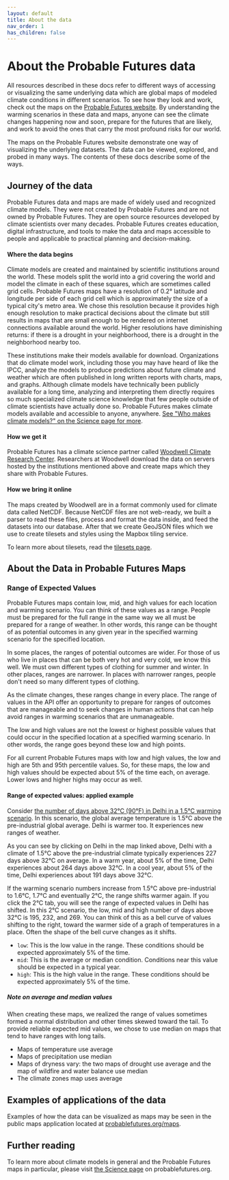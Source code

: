 ```yaml
---
layout: default
title: About the data
nav_order: 1
has_children: false
---
```


# About the Probable Futures data

All resources described in these docs refer to different ways of accessing or visualizing the same underlying data which are global maps of modeled climate conditions in different scenarios. To see how they look and work, check out the maps on the [Probable Futures website](https://probablefutures.org/maps). By understanding the warming scenarios in these data and maps, anyone can see the climate changes happening now and soon, prepare for the futures that are likely, and work to avoid the ones that carry the most profound risks for our world.

The maps on the Probable Futures website demonstrate one way of visualizing the underlying datasets. The data can be viewed, explored, and probed in many ways. The contents of these docs describe some of the ways.

## Journey of the data

Probable Futures data and maps are made of widely used and recognized climate models. They were not created by Probable Futures and are not owned by Probable Futures. They are open source resources developed by climate scientists over many decades. Probable Futures creates education, digital infrastructure, and tools to make the data and maps accessible to people and applicable to practical planning and decision-making.

#### Where the data begins
Climate models are created and maintained by scientific institutions around the world. These models split the world into a grid covering the world and model the climate in each of these squares, which are sometimes called grid cells. Probable Futures maps have a resolution of 0.2° latitude and longitude per side of each grid cell which is approximately the size of a typical city's metro area. We chose this resolution because it provides high enough resolution to make practical decisions about the climate but still results in maps that are small enough to be rendered on internet connections available around the world. Higher resolutions have diminishing returns: if there is a drought in your neighborhood, there is a drought in the neighborhood nearby too.

These institutions make their models available for download. Organizations that do climate model work, including those you may have heard of like the IPCC, analyze the models to produce predictions about future climate and weather which are often published in long written reports with charts, maps, and graphs. Although climate models have technically been publicly available for a long time, analyzing and interpreting them directly requires so much specialized climate science knowledge that few people outside of climate scientists have actually done so. Probable Futures makes climate models available and accessible to anyone, anywhere. [See "Who makes climate models?" on the Science page for more](https://probablefutures.org/science/climate-models/).

#### How we get it
Probable Futures has a climate science partner called [Woodwell Climate Research Center](https://www.woodwellclimate.org/). Researchers at Woodwell download the data on servers hosted by the institutions mentioned above and create maps which they share with Probable Futures.

#### How we bring it online
The maps created by Woodwell are in a format commonly used for climate data called NetCDF. Because NetCDF files are not web-ready, we built a parser to read these files, process and format the data inside, and feed the datasets into our database. After that we create GeoJSON files which we use to create tilesets and styles using the Mapbox tiling service.

To learn more about tilesets, read the [tilesets page](/tilesets/md).

## About the Data in Probable Futures Maps
### Range of Expected Values

Probable Futures maps contain low, mid, and high values for each location and warming scenario. You can think of these values as a range. People must be prepared for the full range in the same way we all must be prepared for a range of weather. In other words, this range can be thought of as potential outcomes in any given year in the specified warming scenario for the specified location.

In some places, the ranges of potential outcomes are wider. For those of us who live in places that can be both very hot and very cold, we know this well. We must own different types of clothing for summer and winter. In other places, ranges are narrower. In places with narrower ranges, people don't need so many different types of clothing.

As the climate changes, these ranges change in every place. The range of values in the API offer an opportunity to prepare for ranges of outcomes that are manageable and to seek changes in human actions that can help avoid ranges in warming scenarios that are unmanageable.

The low and high values are not the lowest or highest possible values that could occur in the specified location at a specified warming scenario. In other words, the range goes beyond these low and high points.

For all current Probable Futures maps with low and high values, the low and high are 5th and 95th percentile values. So, for these maps, the low and high values should be expected about 5% of the time each, on average. Lower lows and higher highs may occur as well.

#### Range of expected values: applied example

Consider [the number of days above 32°C (90°F) in Delhi in a 1.5°C warming scenario](https://probablefutures.org/maps/?selected_map=days_above_32c&volume=heat&warming_scenario=1.5&map_version=latest#9.18/28.5824/77.1749). In this scenario, the global average temperature is 1.5°C above the pre-industrial global average. Delhi is warmer too. It experiences new ranges of weather.

As you can see by clicking on Delhi in the map linked above, Delhi with a climate of 1.5°C above the pre-industrial climate typically experiences 227 days above 32°C on average. In a warm year, about 5% of the time, Delhi experiences about 264 days above 32°C. In a cool year, about 5% of the time, Delhi experiences about 191 days above 32°C.

If the warming scenario numbers increase from 1.5°C above pre-industrial to 1.6°C, 1.7°C and eventually 2°C, the range shifts warmer again. If you click the 2°C tab, you will see the range of expected values in Delhi has shifted. In this 2°C scenario, the low, mid and high number of days above 32°C is 195, 232, and 269. You can think of this as a bell curve of values shifting to the right, toward the warmer side of a graph of temperatures in a place. Often the shape of the bell curve changes as it shifts.

-   `low`: This is the low value in the range. These conditions should be expected approximately 5% of the time.
-   `mid`: This is the average or median condition. Conditions near this value should be expected in a typical year.
-   `high`: This is the high value in the range. These conditions should be expected approximately 5% of the time.

##### Note on average and median values
When creating these maps, we realized the range of values sometimes formed a normal distribution and other times skewed toward the tail. To provide reliable expected mid values, we chose to use median on maps that tend to have ranges with long tails.
- Maps of temperature use average
- Maps of precipitation use median
- Maps of dryness vary: the two maps of drought use average and the map of wildfire and water balance use median
- The climate zones map uses average

## Examples of applications of the data

Examples of how the data can be visualized as maps may be seen in the public maps application located at [probablefutures.org/maps](https://probablefutures.org/maps).

## Further reading

To learn more about climate models in general and the Probable Futures maps in particular, please visit [the Science page](https://probablefutures.org/science/) on probablefutures.org.
